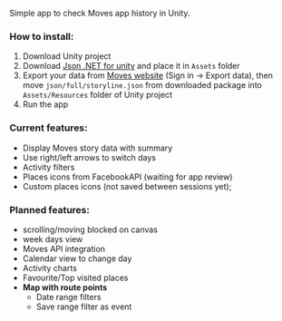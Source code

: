 Simple app to check Moves app history in Unity.

### How to install:

1. Download Unity project
2. Download [Json .NET for unity][1] and place it in `Assets` folder
3. Export your data from [Moves website][2] (Sign in -\> Export data), then move `json/full/storyline.json` from downloaded package into `Assets/Resources` folder of Unity project
4. Run the app

### Current features:
- Display Moves story data with summary
- Use right/left arrows to switch days
- Activity filters
- Places icons from FacebookAPI (waiting for app review)
- Custom places icons (not saved between sessions yet);

### Planned features:
- scrolling/moving blocked on canvas
- week days view
- Moves API integration
- Calendar view to change day
- Activity charts
- Favourite/Top visited places
- **Map with route points**
	- Date range filters
	- Save range filter as event

[1]:	https://assetstore.unity.com/packages/tools/input-management/json-net-for-unity-11347
[2]:	http://moves-app.com